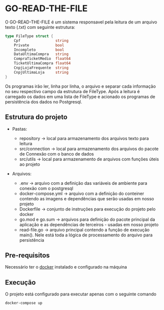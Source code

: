 # GO-READ-THE-FILE

O GO-READ-THE-FILE é um sistema responsavel pela leitura de um arquivo texto (.txt) com seguinte estrutura:

```go
type FileType struct {
	Cpf                string
	Private            bool
	Incompleto         bool
	DataUltimaCompra   string
	CompraTicketMedio  float64
	TicketUltimaCompra float64
	CnpjLojaFrequente  string
	CnpjUltimaLoja     string
}
```

Os programas irão ler, linha por linha, o arquivo e separar cada informação no seu respectivo campo da estrutura de FileType. Após a leitura é carregado os dados em uma lista de FileType e acionado os programas de persistência dos dados no Postgresql.

## Estrutura do projeto
- Pastas:
    - repository -> local para armazenamento dos arquivos texto para leitura
    - src/connection -> local para armazenamento dos arquivos do pacote de Connexão com o banco de dados
    - src/utils -> local para armazenamento de arquivos com funções úteis ao projeto

- Arquivos:
    - .env -> arquivo com a definição das variáveis de ambiente para conexão com o postgresql
    - docker-compose.yml -> arquivo com a definição do conteiner contendo as imagens e dependências que serão  usadas em nosso projeto
    - Dockerfile -> conjunto de instruções para execução do projeto pelo docker
    - go.mod e go.sum -> arquivos para definição do pacote principal da aplicação e as dependências de terceiros - usadas em nosso projeto
    - read-file.go -> arquivo principal contendo a função de execução main(). Nele está toda a lógica de processamento do arquivo para persistência

## Pre-requisitos
Necessário ter o [docker](https://www.docker.com/products/docker-desktop) instalado e configurado na máquina

## Execução
O projeto está configurado para executar apenas com o seguinte comando

```bash
docker-compose up
```
